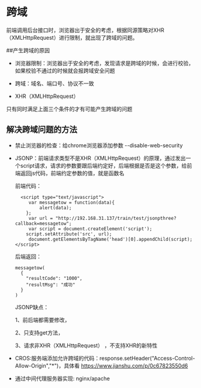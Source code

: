 # 跨域
前端调用后台接口时，浏览器出于安全的考虑，根据同源策略对XHR（XMLHttpRequest）进行限制，就出现了跨域的问题。

##产生跨域的原因

* 浏览器限制：浏览器出于安全的考虑，发现请求是跨域的时候，会进行校验，如果校验不通过的时候就会报跨域安全问题

* 跨域：域名、端口号、协议不一致

* XHR（XMLHttpRequest）

只有同时满足上面三个条件的才有可能产生跨域的问题

## 解决跨域问题的方法

* 禁止浏览器的检查：给chrome浏览器添加参数 --disable-web-security

* JSONP：前端请求类型不是XHR（XMLHttpRequest）的原理，通过发出一个script请求，请求的参数要跟后端约定好，后端根据是否是这个参数，给前端返回js代码，前端约定参数的值，就是函数名

	前端代码：
	
	``` 
	  <script type="text/javascript">
	     var messagetow = function(data){
	         alert(data);
	    };
	     var url = "http://192.168.31.137/train/test/jsonpthree?callback=messagetow";
	     var script = document.createElement('script'); 
	    script.setAttribute('src', url); 
	     document.getElementsByTagName('head')[0].appendChild(script);
	</script>
	```
	后端返回：
	
	```
	messagetow(
	  {
	    "resultCode": "1000",
	    "resultMsg": "成功"
	  }
	)
	```
	
	JSONP缺点： 
	
	1、前后端都需要修改， 
	
  2、只支持get方法， 
  
	3、请求非XHR（XMLHttpRequest） ，不支持XHR的新特性
	
* CROS:服务端添加允许跨域的代码：response.setHeader("Access-Control-Allow-Origin","*")，具体看 https://www.jianshu.com/p/0c67823550d6

* 通过中间代理服务器实现: nginx/apache
